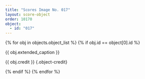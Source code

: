 ```yaml
---
title: "Scores Image No. 017"
layout: score-object
order: 10170
object:
  - id: "017"
---
```


{% for obj in objects.object_list %}
{% if obj.id == object[0].id %}

{{ obj.extended_caption }}

{{ obj.credit }} {.object-credit}

{% endif %}
{% endfor %}
